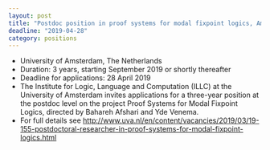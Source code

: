 ```yaml
---
layout: post
title: "Postdoc position in proof systems for modal fixpoint logics, Amsterdam"
deadline: "2019-04-28"
category: positions
---
```

- University of Amsterdam, The Netherlands
- Duration: 3 years, starting September 2019 or shortly thereafter
- Deadline for applications: 28 April 2019
- The Institute for Logic, Language and Computation (ILLC) at the University of
  Amsterdam invites applications for a three-year position at the postdoc level
  on the project Proof Systems for Modal Fixpoint Logics, directed by Bahareh
  Afshari and Yde Venema.
- For full details see
  <http://www.uva.nl/en/content/vacancies/2019/03/19-155-postdoctoral-researcher-in-proof-systems-for-modal-fixpoint-logics.html>
